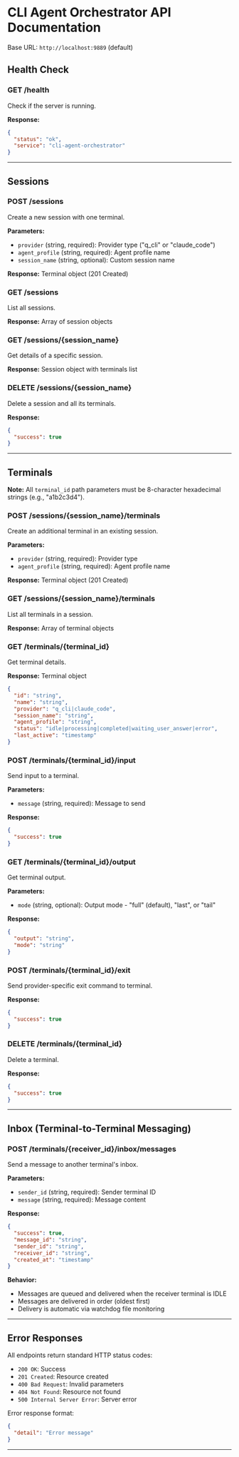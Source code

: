 # CLI Agent Orchestrator API Documentation

Base URL: `http://localhost:9889` (default)

## Health Check

### GET /health
Check if the server is running.

**Response:**
```json
{
  "status": "ok",
  "service": "cli-agent-orchestrator"
}
```

---

## Sessions

### POST /sessions
Create a new session with one terminal.

**Parameters:**
- `provider` (string, required): Provider type ("q_cli" or "claude_code")
- `agent_profile` (string, required): Agent profile name
- `session_name` (string, optional): Custom session name

**Response:** Terminal object (201 Created)

### GET /sessions
List all sessions.

**Response:** Array of session objects

### GET /sessions/{session_name}
Get details of a specific session.

**Response:** Session object with terminals list

### DELETE /sessions/{session_name}
Delete a session and all its terminals.

**Response:**
```json
{
  "success": true
}
```

---

## Terminals

**Note:** All `terminal_id` path parameters must be 8-character hexadecimal strings (e.g., "a1b2c3d4").

### POST /sessions/{session_name}/terminals
Create an additional terminal in an existing session.

**Parameters:**
- `provider` (string, required): Provider type
- `agent_profile` (string, required): Agent profile name

**Response:** Terminal object (201 Created)

### GET /sessions/{session_name}/terminals
List all terminals in a session.

**Response:** Array of terminal objects

### GET /terminals/{terminal_id}
Get terminal details.

**Response:** Terminal object
```json
{
  "id": "string",
  "name": "string",
  "provider": "q_cli|claude_code",
  "session_name": "string",
  "agent_profile": "string",
  "status": "idle|processing|completed|waiting_user_answer|error",
  "last_active": "timestamp"
}
```

### POST /terminals/{terminal_id}/input
Send input to a terminal.

**Parameters:**
- `message` (string, required): Message to send

**Response:**
```json
{
  "success": true
}
```

### GET /terminals/{terminal_id}/output
Get terminal output.

**Parameters:**
- `mode` (string, optional): Output mode - "full" (default), "last", or "tail"

**Response:**
```json
{
  "output": "string",
  "mode": "string"
}
```

### POST /terminals/{terminal_id}/exit
Send provider-specific exit command to terminal.

**Response:**
```json
{
  "success": true
}
```

### DELETE /terminals/{terminal_id}
Delete a terminal.

**Response:**
```json
{
  "success": true
}
```

---

## Inbox (Terminal-to-Terminal Messaging)

### POST /terminals/{receiver_id}/inbox/messages
Send a message to another terminal's inbox.

**Parameters:**
- `sender_id` (string, required): Sender terminal ID
- `message` (string, required): Message content

**Response:**
```json
{
  "success": true,
  "message_id": "string",
  "sender_id": "string",
  "receiver_id": "string",
  "created_at": "timestamp"
}
```

**Behavior:**
- Messages are queued and delivered when the receiver terminal is IDLE
- Messages are delivered in order (oldest first)
- Delivery is automatic via watchdog file monitoring

---

## Error Responses

All endpoints return standard HTTP status codes:

- `200 OK`: Success
- `201 Created`: Resource created
- `400 Bad Request`: Invalid parameters
- `404 Not Found`: Resource not found
- `500 Internal Server Error`: Server error

Error response format:
```json
{
  "detail": "Error message"
}
```

---

